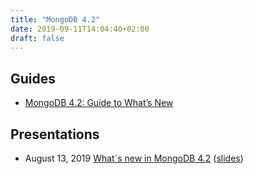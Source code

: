 ```yaml
---
title: "MongoDB 4.2"
date: 2019-09-11T14:04:40+02:00
draft: false
---
```


## Guides

- [MongoDB 4.2: Guide to What’s New](https://www.mongodb.com/collateral/mongodb-4.2-guide-to-what-is-new)

## Presentations

- August 13, 2019 [What`s new in MongoDB 4.2](https://www.mongodb.com/presentations/whats-new-in-mongodb-42) ([slides](https://docs.google.com/presentation/d/1bT6Neq7Smh6687uE_Dn7OWrWaApQfB18gkmkPmFpLOg))
